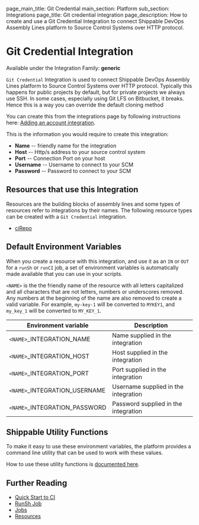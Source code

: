 page_main_title: Git Credential
main_section: Platform
sub_section: Integrations
page_title: Git credential integration
page_description: How to create and use a Git Credential Integration to connect Shippable DevOps Assembly Lines platform to Source Control Systems over HTTP protocol.

# Git Credential Integration

Available under the Integration Family: **generic**

`Git Credential` Integration is used to connect Shippable DevOps Assembly Lines platform to Source Control Systems over HTTP protocol. Typically this happens for public projects by default, but for private projects we always use SSH. In some cases, especially using Git LFS on Bitbucket, it breaks. Hence this is a way you can override the default cloning method

You can create this from the integrations page by following instructions here: [Adding an account integration](/platform/tutorial/integration/howto-crud-integration/).

This is the information you would require to create this integration:

* **Name** -- friendly name for the integration
* **Host** -- Http/s address to your source control system
* **Port** -- Connection Port on your host
* **Username** -- Username to connect to your SCM
* **Password** -- Password to connect to your SCM

## Resources that use this Integration
Resources are the building blocks of assembly lines and some types of resources refer to integrations by their names. The following resource types can be created with a `Git Credential` integration.

* [ciRepo](/platform/workflow/resource/cirepo)

## Default Environment Variables
When you create a resource with this integration, and use it as an `IN` or `OUT` for a `runSh` or `runCI` job, a set of environment variables is automatically made available that you can use in your scripts.

`<NAME>` is the the friendly name of the resource with all letters capitalized and all characters that are not letters, numbers or underscores removed. Any numbers at the beginning of the name are also removed to create a valid variable. For example, `my-key-1` will be converted to `MYKEY1`, and `my_key_1` will be converted to `MY_KEY_1`.

| Environment variable						         | Description        |
| ------			 							         |----------------- |
| `<NAME>`\_INTEGRATION\_NAME       	| Name supplied in the integration |
| `<NAME>`\_INTEGRATION\_HOST   		| Host supplied in the integration |
| `<NAME>`\_INTEGRATION\_PORT   		| Port supplied in the integration |
| `<NAME>`\_INTEGRATION\_USERNAME   	| Username supplied in the integration |
| `<NAME>`\_INTEGRATION\_PASSWORD   	| Password supplied in the integration |

## Shippable Utility Functions
To make it easy to use these environment variables, the platform provides a command line utility that can be used to work with these values.

How to use these utility functions is [documented here](/platform/tutorial/workflow/using-shipctl).

## Further Reading
* [Quick Start to CI](/getting-started/ci-sample)
* [RunSh Job](/platform/workflow/job/runsh)
* [Jobs](/platform/workflow/job/overview)
* [Resources](/platform/workflow/resource/overview)
